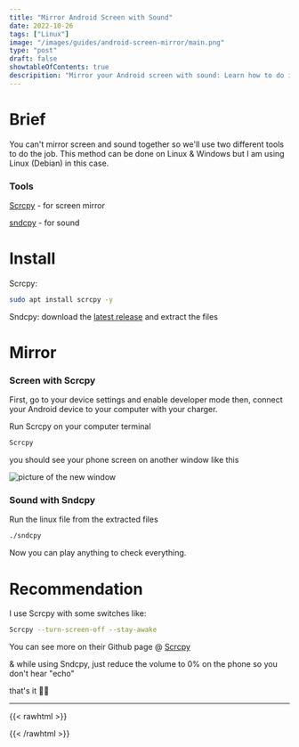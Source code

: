 ```yaml
---
title: "Mirror Android Screen with Sound"
date: 2022-10-26
tags: ["Linux"]
image: "/images/guides/android-screen-mirror/main.png"
type: "post"
draft: false
showtableOfContents: true
descripition: "Mirror your Android screen with sound: Learn how to do it wirelessly or with cables. Enjoy your favorite content on a bigger screen. Read our article."
---
```

# Brief

You can't mirror screen and sound together so we'll use two different tools to do the job. This method can be done on Linux & Windows but I am using Linux (Debian) in this case.

### Tools

[Scrcpy](https://github.com/Genymobile/Scrcpy) - for screen mirror

[sndcpy](https://github.com/rom1v/sndcpy) - for sound

# Install

Scrcpy:
```bash
sudo apt install scrcpy -y 
```
Sndcpy:
download the [latest release](https://github.com/rom1v/sndcpy#get-the-app) and extract the files

# Mirror

### Screen with Scrcpy
First, go to your device settings and enable developer mode then, connect your Android device to your computer with your charger.

Run Scrcpy on your computer terminal
```bash
Scrcpy
```
you should see your phone screen on another window like this 

![picture of the new window](/images/guides/android-screen-mirror/2022.png)

### Sound with Sndcpy

Run the linux file from the extracted files

```bash
./sndcpy
```
Now you can play anything to check everything.

# Recommendation

I use Scrcpy with some switches like:
```bash 
Scrcpy --turn-screen-off --stay-awake
```
You can see more on their Github page @ [Scrcpy](https://github.com/Genymobile/Scrcpy#features)

& while using Sndcpy, just reduce the volume to 0% on the phone so you don't hear "echo" 

that's it ✌🏽

-------------------------------------------------------------
{{< rawhtml >}} 
 
{{< /rawhtml >}}